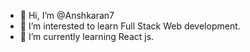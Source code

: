 - 👋 Hi, I’m @Anshkaran7
- 👀 I’m interested to learn Full Stack Web development.
- 🌱 I’m currently learning React js.
